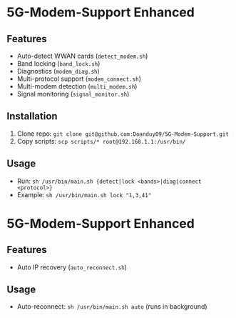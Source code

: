 # 5G-Modem-Support Enhanced
## Features
- Auto-detect WWAN cards (`detect_modem.sh`)
- Band locking (`band_lock.sh`)
- Diagnostics (`modem_diag.sh`)
- Multi-protocol support (`modem_connect.sh`)
- Multi-modem detection (`multi_modem.sh`)
- Signal monitoring (`signal_monitor.sh`)
## Installation
1. Clone repo: `git clone git@github.com:Doanduy09/5G-Modem-Support.git`
2. Copy scripts: `scp scripts/* root@192.168.1.1:/usr/bin/`
## Usage
- Run: `sh /usr/bin/main.sh {detect|lock <bands>|diag|connect <protocol>}`
- Example: `sh /usr/bin/main.sh lock "1,3,41"`
# 5G-Modem-Support Enhanced
## Features
- Auto IP recovery (`auto_reconnect.sh`)
## Usage
- Auto-reconnect: `sh /usr/bin/main.sh auto` (runs in background)
